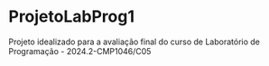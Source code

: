 # ProjetoLabProg1
Projeto idealizado para a avaliação final do curso de Laboratório de Programação - 2024.2-CMP1046/C05

